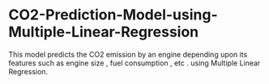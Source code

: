 # CO2-Prediction-Model-using-Multiple-Linear-Regression
This model predicts the CO2 emission by an engine depending upon its features such as engine size , fuel consumption , etc . using Multiple Linear Regression.
